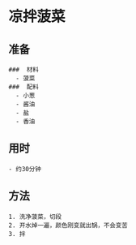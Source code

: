 # 凉拌菠菜

  ##  准备
    ###  材料
      - 菠菜
    ###  配料
      - 小葱
      - 酱油
      - 盐
      - 香油
      
  ##  用时
    - 约30分钟
  ##  方法
	1. 洗净菠菜，切段
	2. 开水焯一遍，颜色刚变就出锅，不会变苦
	3. 拌
